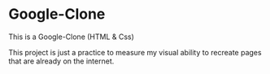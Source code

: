 # Google-Clone
This is a Google-Clone (HTML &amp; Css)

This project is just a practice to measure my visual ability to recreate pages that are already on the internet.
